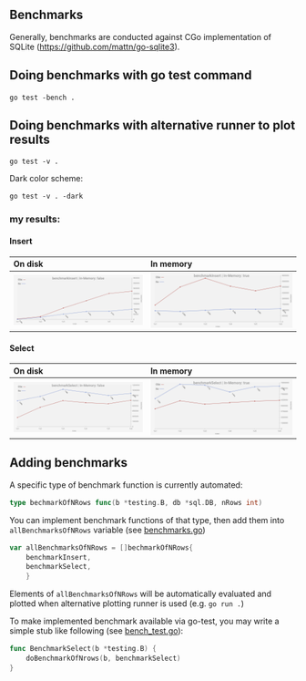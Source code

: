 ## Benchmarks
Generally, benchmarks are conducted against CGo implementation of SQLite (https://github.com/mattn/go-sqlite3).

## Doing benchmarks with go test command
```console
go test -bench .
```

## Doing benchmarks with alternative runner to plot results
```console
go test -v .
```
Dark color scheme:
```console
go test -v . -dark
```

### my results:

#### Insert
| On disk                                   | In memory                                |
| :---------------------------------------- | :--------------------------------------- |
| ![](out/benchmarkInsert_memory:false.png) | ![](out/benchmarkInsert_memory:true.png) |

#### Select
| On disk                                   | In memory                                |
| :---------------------------------------- | :--------------------------------------- |
| ![](out/benchmarkSelect_memory:false.png) | ![](out/benchmarkSelect_memory:true.png) |

## Adding benchmarks
A specific type of benchmark function is currently automated:
```go
type bechmarkOfNRows func(b *testing.B, db *sql.DB, nRows int)
```

You can implement benchmark functions of that type, then add them into ```allBenchmarksOfNRows``` variable (see [benchmarks.go](benchmarks.go))

```go
var allBenchmarksOfNRows = []bechmarkOfNRows{
	benchmarkInsert, 
	benchmarkSelect,
	}
```

Elements of ```allBenchmarksOfNRows``` will be automatically evaluated and plotted when alternative plotting runner is used (e.g. ```go run .```)

To make implemented benchmark available via go-test, you may write a simple stub like following (see [bench_test.go](bench_test.go)):
```go
func BenchmarkSelect(b *testing.B) {
	doBenchmarkOfNrows(b, benchmarkSelect)
}
```
